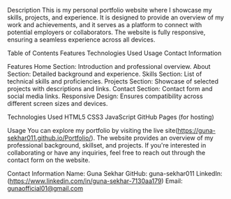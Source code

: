 Description
This is my personal portfolio website where I showcase my skills, projects, and experience. It is designed to provide an overview of my work and achievements, and it serves as a platform to connect with potential employers or collaborators. The website is fully responsive, ensuring a seamless experience across all devices.

Table of Contents
Features
Technologies Used
Usage
Contact Information


Features
Home Section: Introduction and professional overview.
About Section: Detailed background and experience.
Skills Section: List of technical skills and proficiencies.
Projects Section: Showcase of selected projects with descriptions and links.
Contact Section: Contact form and social media links.
Responsive Design: Ensures compatibility across different screen sizes and devices.


Technologies Used
HTML5
CSS3
JavaScript
GitHub Pages (for hosting)

Usage
You can explore my portfolio by visiting the live site(https://guna-sekhar011.github.io/Portfolio/). The website provides an overview of my professional background, skillset, and projects. If you're interested in collaborating or have any inquiries, feel free to reach out through the contact form on the website.

Contact Information
Name: Guna Sekhar
GitHub: guna-sekhar011
LinkedIn: (https://www.linkedin.com/in/guna-sekhar-7130aa179)
Email: gunaofficial01@gmail.com
